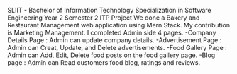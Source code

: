 SLIIT - Bachelor of Information Technology Specialization in Software Engineering
Year 2 Semester 2 ITP Project
We done a Bakery and Restaurant Management web application using Mern Stack.
My contribution is Marketing Management. 
I completed Admin side 4 pages.
-Company Details Page : Admin can update company details.
-Advertisement Page : Admin can Creat, Update, and Delete advertisements.
-Food Gallery Page : Admin can Add, Edit, Delete food posts on the food gallery page.
-Blog page : Admin can Read customers food blog, ratings and reviews.
